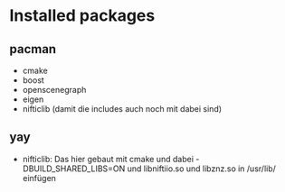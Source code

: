 # Installed packages

## pacman

- cmake
- boost
- openscenegraph
- eigen
- nifticlib (damit die includes auch noch mit dabei sind)

## yay

- nifticlib: Das hier gebaut mit cmake und dabei -DBUILD_SHARED_LIBS=ON und libniftiio.so und libznz.so in /usr/lib/ einfügen

